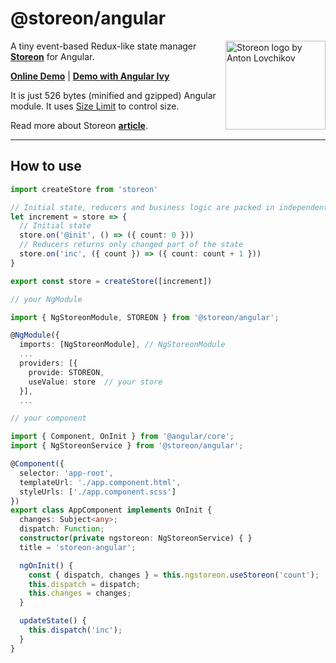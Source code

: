 # @storeon/angular

<img src="https://storeon.github.io/storeon/logo.svg" align="right"
     alt="Storeon logo by Anton Lovchikov" width="160" height="142">

A tiny event-based Redux-like state manager **[Storeon]** for Angular.

**[Online Demo]** | **[Demo with Angular Ivy]**

It is just 526 bytes (minified and gzipped) Angular module. It uses [Size Limit] to control size.

Read more about Storeon **[article]**.

---------------------
[Storeon]: https://github.com/storeon/storeon
[article]: https://evilmartians.com/chronicles/storeon-redux-in-173-bytes
[Online Demo]: https://stackblitz.com/edit/angular-storeon
[Demo with Angular Ivy]:https://github.com/irustm/storeon-angular-ivy
[Size Limit]: https://github.com/ai/size-limit

## How to use

```typescript
import createStore from 'storeon'

// Initial state, reducers and business logic are packed in independent modules
let increment = store => {
  // Initial state
  store.on('@init', () => ({ count: 0 }))
  // Reducers returns only changed part of the state
  store.on('inc', ({ count }) => ({ count: count + 1 }))
}

export const store = createStore([increment])

// your NgModule

import { NgStoreonModule, STOREON } from '@storeon/angular';

@NgModule({
  imports: [NgStoreonModule], // NgStoreonModule
  ...
  providers: [{
    provide: STOREON,
    useValue: store  // your store
  }],
  ...
```


```typescript
// your component

import { Component, OnInit } from '@angular/core';
import { NgStoreonService } from '@storeon/angular';

@Component({
  selector: 'app-root',
  templateUrl: './app.component.html',
  styleUrls: ['./app.component.scss']
})
export class AppComponent implements OnInit {
  changes: Subject<any>;
  dispatch: Function;
  constructor(private ngstoreon: NgStoreonService) { }
  title = 'storeon-angular';

  ngOnInit() {
    const { dispatch, changes } = this.ngstoreon.useStoreon('count');
    this.dispatch = dispatch;
    this.changes = changes;
  }

  updateState() {
    this.dispatch('inc');
  }
}

```
